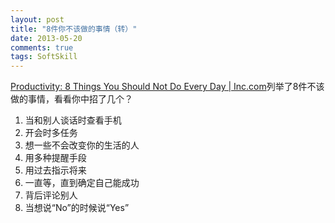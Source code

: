 ```yaml
---
layout: post
title: "8件你不该做的事情（转）"
date: 2013-05-20
comments: true
tags: SoftSkill
---
```

<p><a href="http://www.inc.com/jeff-haden/8-things-you-should-not-do-every-day.html?goback=.gde_60439_member_233861910">Productivity: 8 Things You Should Not Do Every Day | Inc.com</a>列举了8件不该做的事情，看看你中招了几个？</p><ol><li>当和别人谈话时查看手机</li><li>开会时多任务</li><li>想一些不会改变你的生活的人</li><li>用多种提醒手段</li><li>用过去指示将来</li><li>一直等，直到确定自己能成功</li><li>背后评论别人</li><li>当想说&ldquo;No&rdquo;的时候说&ldquo;Yes&rdquo;</li></ol>
